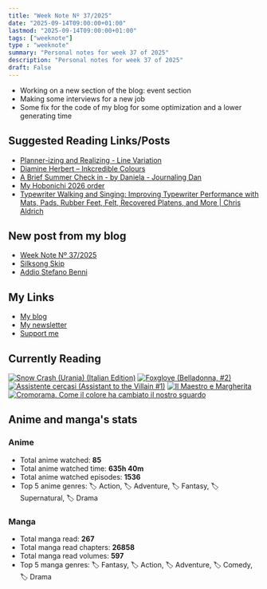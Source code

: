 ```yaml
---
title: "Week Note Nº 37/2025"
date: "2025-09-14T09:00:00+01:00"
lastmod: "2025-09-14T09:00:00+01:00"
tags: ["weeknote"]
type : "weeknote"
summary: "Personal notes for week 37 of 2025"
description: "Personal notes for week 37 of 2025"
draft: False
---
```


- Working on a new section of the blog: event section
- Making some interviews for a new job
- Some fix for the code of my blog for some optimization and a lower generating time

## Suggested Reading Links/Posts
- [Planner-izing and Realizing - Line Variation](https://linevariation.blot.im/planner-izing-and-realizing?utm_source=fundor333.com)
- [Diamine Herbert – Inkcredible Colours](https://inkcrediblecolours.com/2025/09/13/diamine-herbert/?utm_source=fundor333.com)
- [A Brief Summer Check in - by Daniela - Journaling Dan](https://journalingdan.substack.com/p/a-brief-summer-check-in?utm_source=fundor333.com)
- [My Hobonichi 2026 order](https://www.maaikebrinkhof.nl/my-hobonichi-2026-order/?utm_source=fundor333.com)
- [Typewriter Walking and Singing: Improving Typewriter Performance with Mats, Pads, Rubber Feet, Felt, Recovered Platens, and More | Chris Aldrich](https://boffosocko.com/2025/09/07/typewriter-walking-and-singing-improving-typewriter-performance-with-mats-rubber-feet-felt-recovered-platens-and-more/?utm_source=fundor333.com)
## New post from my blog
- [Week Note Nº 37/2025](https://fundor333.com/weeknotes/2025/37/?utm_source=fundor333.com)
- [Silksong Skip](https://fundor333.com/micro/2025/09/silksong-skip/?utm_source=fundor333.com)
- [Addio Stefano Benni](https://fundor333.com/micro/2025/09/addio-stefano-benni/?utm_source=fundor333.com)

## My Links
- [My blog](https://www.fundor333.com)
- [My newsletter](https://newsletter.digitaltearoom.com)
- [Support me](https://ko-fi.com/fundor333)

## Currently Reading
[![Snow Crash (Urania) (Italian Edition)](https://i.gr-assets.com/images/S/compressed.photo.goodreads.com/books/1718899658l/209061970._SX98_.jpg)](https://www.goodreads.com/review/show/7829844133?utm_medium=api&utm_source=rss)
[![Foxglove (Belladonna, #2)](https://i.gr-assets.com/images/S/compressed.photo.goodreads.com/books/1677904559l/74891101._SX98_.jpg)](https://www.goodreads.com/review/show/7800324980?utm_medium=api&utm_source=rss)
[![Assistente cercasi (Assistant to the Villain #1)](https://i.gr-assets.com/images/S/compressed.photo.goodreads.com/books/1712603576l/211060482._SX98_.jpg)](https://www.goodreads.com/review/show/7698115029?utm_medium=api&utm_source=rss)
[![Il Maestro e Margherita](https://i.gr-assets.com/images/S/compressed.photo.goodreads.com/books/1449182290l/28095021._SX98_.jpg)](https://www.goodreads.com/review/show/7613476820?utm_medium=api&utm_source=rss)
[![Cromorama. Come il colore ha cambiato il nostro sguardo](https://i.gr-assets.com/images/S/compressed.photo.goodreads.com/books/1505808761l/36266532._SX98_.jpg)](https://www.goodreads.com/review/show/5993206761?utm_medium=api&utm_source=rss)


## Anime and manga's stats

### **Anime**
- Total anime watched: **85**
- Total anime watched time: **635h 40m**
- Total anime watched episodes: **1536**
- Top 5 anime genres: 🏷️ Action, 🏷️ Adventure, 🏷️ Fantasy, 🏷️ Supernatural, 🏷️ Drama

### **Manga**
- Total manga read: **267**
- Total manga read chapters: **26858**
- Total manga read volumes: **597**
- Top 5 manga genres: 🏷️ Fantasy, 🏷️ Action, 🏷️ Adventure, 🏷️ Comedy, 🏷️ Drama
